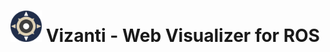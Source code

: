 # <img src="vizanti_server/public/assets/icon/512.png" alt="Icon" title="Grid" width="50" height="50"/> Vizanti - Web Visualizer for ROS


